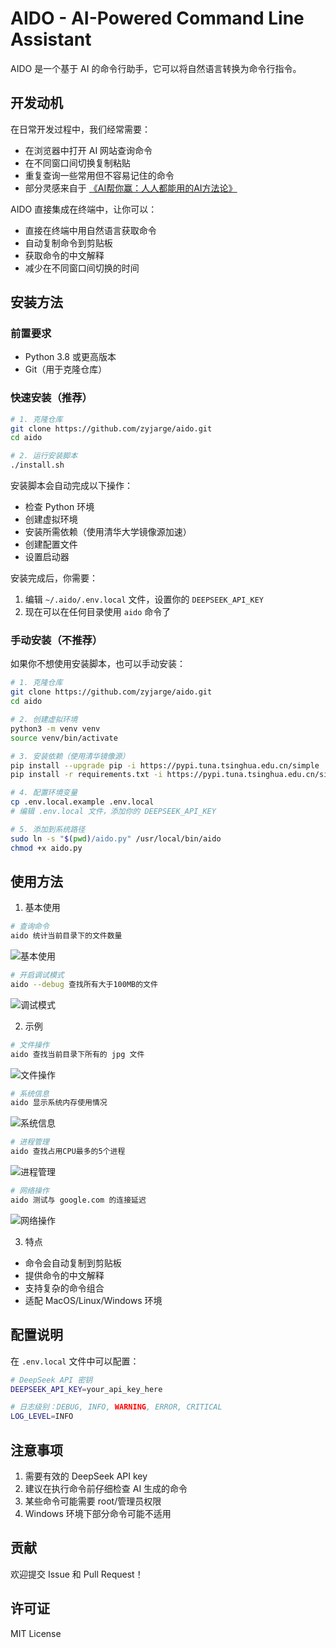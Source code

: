 # AIDO - AI-Powered Command Line Assistant

AIDO 是一个基于 AI 的命令行助手，它可以将自然语言转换为命令行指令。

## 开发动机

在日常开发过程中，我们经常需要：
- 在浏览器中打开 AI 网站查询命令
- 在不同窗口间切换复制粘贴
- 重复查询一些常用但不容易记住的命令
- 部分灵感来自于 [《AI帮你赢：人人都能用的AI方法论》](https://book.douban.com/subject/37152637/)

AIDO 直接集成在终端中，让你可以：
- 直接在终端中用自然语言获取命令
- 自动复制命令到剪贴板
- 获取命令的中文解释
- 减少在不同窗口间切换的时间

## 安装方法

### 前置要求
- Python 3.8 或更高版本
- Git（用于克隆仓库）

### 快速安装（推荐）

```bash
# 1. 克隆仓库
git clone https://github.com/zyjarge/aido.git
cd aido

# 2. 运行安装脚本
./install.sh
```

安装脚本会自动完成以下操作：
- 检查 Python 环境
- 创建虚拟环境
- 安装所需依赖（使用清华大学镜像源加速）
- 创建配置文件
- 设置启动器

安装完成后，你需要：
1. 编辑 `~/.aido/.env.local` 文件，设置你的 `DEEPSEEK_API_KEY`
2. 现在可以在任何目录使用 `aido` 命令了

### 手动安装（不推荐）

如果你不想使用安装脚本，也可以手动安装：

```bash
# 1. 克隆仓库
git clone https://github.com/zyjarge/aido.git
cd aido

# 2. 创建虚拟环境
python3 -m venv venv
source venv/bin/activate

# 3. 安装依赖（使用清华镜像源）
pip install --upgrade pip -i https://pypi.tuna.tsinghua.edu.cn/simple
pip install -r requirements.txt -i https://pypi.tuna.tsinghua.edu.cn/simple

# 4. 配置环境变量
cp .env.local.example .env.local
# 编辑 .env.local 文件，添加你的 DEEPSEEK_API_KEY

# 5. 添加到系统路径
sudo ln -s "$(pwd)/aido.py" /usr/local/bin/aido
chmod +x aido.py
```

## 使用方法

1. 基本使用
```bash
# 查询命令
aido 统计当前目录下的文件数量
```

![基本使用](./screenshots/1.png)

```bash
# 开启调试模式
aido --debug 查找所有大于100MB的文件
```
![调试模式](./screenshots/2.png)



2. 示例

```bash
# 文件操作
aido 查找当前目录下所有的 jpg 文件
```
![文件操作](./screenshots/3.png)


```bash
# 系统信息
aido 显示系统内存使用情况
```
![系统信息](./screenshots/4.png)



```bash
# 进程管理
aido 查找占用CPU最多的5个进程
```
![进程管理](./screenshots/5.png)


```bash
# 网络操作
aido 测试与 google.com 的连接延迟
```
![网络操作](./screenshots/6.png)


3. 特点
- 命令会自动复制到剪贴板
- 提供命令的中文解释
- 支持复杂的命令组合
- 适配 MacOS/Linux/Windows 环境

## 配置说明

在 `.env.local` 文件中可以配置：
```bash
# DeepSeek API 密钥
DEEPSEEK_API_KEY=your_api_key_here

# 日志级别：DEBUG, INFO, WARNING, ERROR, CRITICAL
LOG_LEVEL=INFO
```
## 注意事项

1. 需要有效的 DeepSeek API key
2. 建议在执行命令前仔细检查 AI 生成的命令
3. 某些命令可能需要 root/管理员权限
4. Windows 环境下部分命令可能不适用

## 贡献

欢迎提交 Issue 和 Pull Request！

## 许可证

MIT License 
